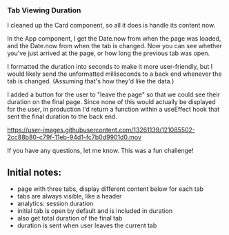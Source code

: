 ### Tab Viewing Duration

I cleaned up the Card component, so all it does is handle its content now.

In the App component, I get the Date.now from when the page was loaded, and the Date.now from when the tab is changed. Now you can see whether you've just arrived at the page, or how long the previous tab was open. 

I formatted the duration into seconds to make it more user-friendly, but I would likely send the unformatted milliseconds to a back end whenever the tab is changed. (Assuming that's how they'd like the data.)

I added a button for the user to "leave the page" so that we could see their duration on the final page. Since none of this would actually be displayed for the user, in production I'd return a function within a useEffect hook that sent the final duration to the back end.


https://user-images.githubusercontent.com/13261139/121085502-2cc88b80-c79f-11eb-94d1-fc7b0d9901d0.mov



If you have any questions, let me know. This was a fun challenge!





## Initial notes:

- page with three tabs, display different content below for each tab
- tabs are always visible, like a header
- analytics: session duration
- initial tab is open by default and is included in duration
- also get total duration of the final tab
- duration is sent when user leaves the current tab

